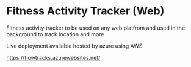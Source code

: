 # Fitness Activity Tracker (Web)
 Fitness activity tracker to be used on any web platfrom and used in the background to track location and more
 
 Live deployment avaliable hosted by azure using AWS 
 
 https://flowtracks.azurewebsites.net/
 
 
